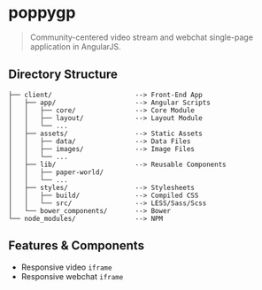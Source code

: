 # poppygp

> Community-centered video stream and webchat single-page application in AngularJS.


## Directory Structure ##
```
├── client/                     --> Front-End App
│   ├── app/                    --> Angular Scripts
│   │   ├── core/               --> Core Module
│   │   ├── layout/             --> Layout Module
│   │   └── ...
│   ├── assets/                 --> Static Assets
│   │   ├── data/               --> Data Files
│   │   ├── images/             --> Image Files
│   │   └── ...
│   ├── lib/                    --> Reusable Components
│   │   ├── paper-world/
│   │   └── ...
│   ├── styles/                 --> Stylesheets
│   │   ├── build/              --> Compiled CSS
│   │   └── src/                --> LESS/Sass/Scss
│   └── bower_components/       --> Bower
└── node_modules/               --> NPM
```

## Features & Components ##

 - Responsive video `iframe`
 - Responsive webchat `iframe`



[angular]:http://angularjs.org
[ng-material]:http://material.angularjs.org/
[material-start]:http://github.com/angular/material-start
[material-design]:http://google.com/design/spec/material-design/introduction.html

[nodejs]:http://nodejs.org
[npm]:http://npmjs.com
[bower]:http://bower.io
[font-awesome]:http://fortawesome.github.io/Font-Awesome/
[git]:http://git-scm.com/
[git-clone]:http://git-scm.com/docs/git-clone
[json-resume]:http://jsonresume.org

[style-modular]:https://github.com/johnpapa/angular-styleguide#modularity
